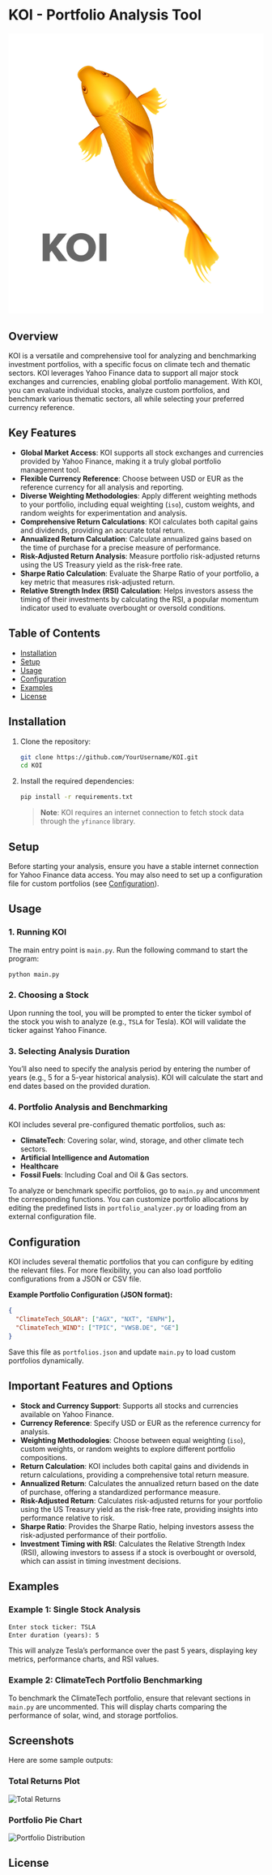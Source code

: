 
# KOI - Portfolio Analysis Tool

![KOI Logo](Koi_logo3.png)

## Overview

KOI is a versatile and comprehensive tool for analyzing and benchmarking investment portfolios, with a specific focus on climate tech and thematic sectors. KOI leverages Yahoo Finance data to support all major stock exchanges and currencies, enabling global portfolio management. With KOI, you can evaluate individual stocks, analyze custom portfolios, and benchmark various thematic sectors, all while selecting your preferred currency reference.

## Key Features

- **Global Market Access**: KOI supports all stock exchanges and currencies provided by Yahoo Finance, making it a truly global portfolio management tool.
- **Flexible Currency Reference**: Choose between USD or EUR as the reference currency for all analysis and reporting.
- **Diverse Weighting Methodologies**: Apply different weighting methods to your portfolio, including equal weighting (`iso`), custom weights, and random weights for experimentation and analysis.
- **Comprehensive Return Calculations**: KOI calculates both capital gains and dividends, providing an accurate total return.
- **Annualized Return Calculation**: Calculate annualized gains based on the time of purchase for a precise measure of performance.
- **Risk-Adjusted Return Analysis**: Measure portfolio risk-adjusted returns using the US Treasury yield as the risk-free rate.
- **Sharpe Ratio Calculation**: Evaluate the Sharpe Ratio of your portfolio, a key metric that measures risk-adjusted return.
- **Relative Strength Index (RSI) Calculation**: Helps investors assess the timing of their investments by calculating the RSI, a popular momentum indicator used to evaluate overbought or oversold conditions.

## Table of Contents

- [Installation](#installation)
- [Setup](#setup)
- [Usage](#usage)
- [Configuration](#configuration)
- [Examples](#examples)
- [License](#license)

## Installation

1. Clone the repository:
   ```bash
   git clone https://github.com/YourUsername/KOI.git
   cd KOI
   ```

2. Install the required dependencies:
   ```bash
   pip install -r requirements.txt
   ```
   > **Note**: KOI requires an internet connection to fetch stock data through the `yfinance` library.

## Setup

Before starting your analysis, ensure you have a stable internet connection for Yahoo Finance data access. You may also need to set up a configuration file for custom portfolios (see [Configuration](#configuration)).

## Usage

### 1. Running KOI

The main entry point is `main.py`. Run the following command to start the program:
```bash
python main.py
```

### 2. Choosing a Stock

Upon running the tool, you will be prompted to enter the ticker symbol of the stock you wish to analyze (e.g., `TSLA` for Tesla). KOI will validate the ticker against Yahoo Finance.

### 3. Selecting Analysis Duration

You’ll also need to specify the analysis period by entering the number of years (e.g., 5 for a 5-year historical analysis). KOI will calculate the start and end dates based on the provided duration.

### 4. Portfolio Analysis and Benchmarking

KOI includes several pre-configured thematic portfolios, such as:
- **ClimateTech**: Covering solar, wind, storage, and other climate tech sectors.
- **Artificial Intelligence and Automation**
- **Healthcare**
- **Fossil Fuels**: Including Coal and Oil & Gas sectors.

To analyze or benchmark specific portfolios, go to `main.py` and uncomment the corresponding functions. You can customize portfolio allocations by editing the predefined lists in `portfolio_analyzer.py` or loading from an external configuration file.

## Configuration

KOI includes several thematic portfolios that you can configure by editing the relevant files. For more flexibility, you can also load portfolio configurations from a JSON or CSV file.

**Example Portfolio Configuration (JSON format):**
```json
{
  "ClimateTech_SOLAR": ["AGX", "NXT", "ENPH"],
  "ClimateTech_WIND": ["TPIC", "VWSB.DE", "GE"]
}
```

Save this file as `portfolios.json` and update `main.py` to load custom portfolios dynamically.

## Important Features and Options

- **Stock and Currency Support**: Supports all stocks and currencies available on Yahoo Finance.
- **Currency Reference**: Specify USD or EUR as the reference currency for analysis.
- **Weighting Methodologies**: Choose between equal weighting (`iso`), custom weights, or random weights to explore different portfolio compositions.
- **Return Calculation**: KOI includes both capital gains and dividends in return calculations, providing a comprehensive total return measure.
- **Annualized Return**: Calculates the annualized return based on the date of purchase, offering a standardized performance measure.
- **Risk-Adjusted Return**: Calculates risk-adjusted returns for your portfolio using the US Treasury yield as the risk-free rate, providing insights into performance relative to risk.
- **Sharpe Ratio**: Provides the Sharpe Ratio, helping investors assess the risk-adjusted performance of their portfolio.
- **Investment Timing with RSI**: Calculates the Relative Strength Index (RSI), allowing investors to assess if a stock is overbought or oversold, which can assist in timing investment decisions.

## Examples

### Example 1: Single Stock Analysis

```plaintext
Enter stock ticker: TSLA
Enter duration (years): 5
```

This will analyze Tesla’s performance over the past 5 years, displaying key metrics, performance charts, and RSI values.

### Example 2: ClimateTech Portfolio Benchmarking

To benchmark the ClimateTech portfolio, ensure that relevant sections in `main.py` are uncommented. This will display charts comparing the performance of solar, wind, and storage portfolios.

## Screenshots

Here are some sample outputs:

### Total Returns Plot
![Total Returns](path_to_example_chart.png)

### Portfolio Pie Chart
![Portfolio Distribution](path_to_pie_chart.png)

## License

